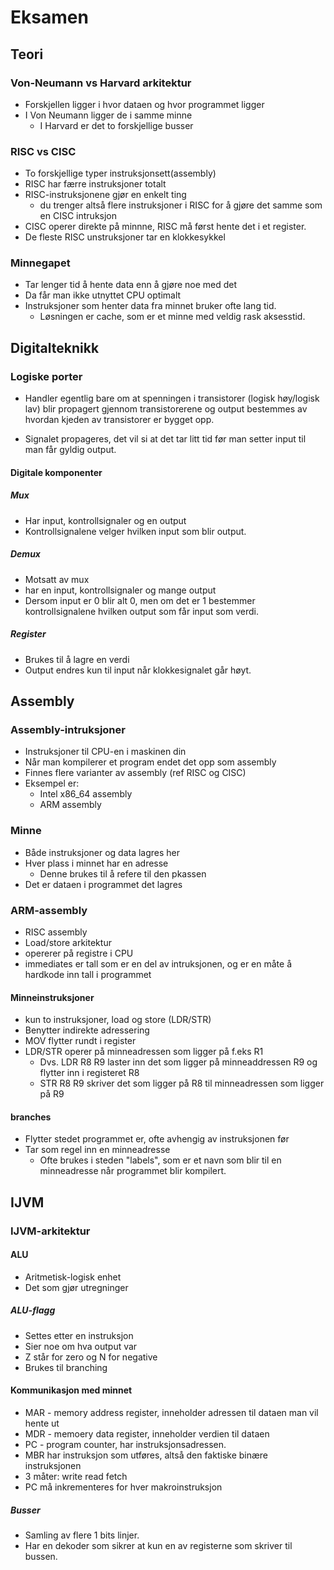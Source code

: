 # Eksamen

## Teori

### Von-Neumann vs Harvard arkitektur

* Forskjellen ligger i hvor dataen og hvor programmet ligger
* I Von Neumann ligger de i samme minne
  * I Harvard er det to forskjellige busser

### RISC vs CISC

* To forskjellige typer instruksjonsett(assembly)
* RISC har færre instruksjoner totalt
* RISC-instruksjonene gjør en enkelt ting
  * du trenger altså flere instruksjoner i RISC for å gjøre det samme som en CISC intruksjon
* CISC operer direkte på minnne, RISC må først hente det i et register.
* De fleste RISC unstruksjoner tar en klokkesykkel

### Minnegapet

* Tar lenger tid å hente data enn å gjøre noe med det
* Da får man ikke utnyttet CPU optimalt
* Instruksjoner som henter data fra minnet bruker ofte lang tid.
  * Løsningen er cache, som er et minne med veldig rask aksesstid.

## Digitalteknikk

### Logiske porter

* Handler egentlig bare om at spenningen i transistorer (logisk høy/logisk lav) blir propagert gjennom transistorerene og output bestemmes av hvordan kjeden av transistorer er bygget opp.

* Signalet propageres, det vil si at det tar litt tid før man setter input til man får gyldig output.

#### Digitale komponenter

##### Mux

* Har input, kontrollsignaler og en output
* Kontrollsignalene velger hvilken input som blir output.

##### Demux

* Motsatt av mux
* har en input, kontrollsignaler og mange output
* Dersom input er 0 blir alt 0, men om det er 1 bestemmer kontrollsignalene hvilken output som får input som verdi.

##### Register

* Brukes til å lagre en verdi
* Output endres kun til input når klokkesignalet går høyt.

## Assembly

### Assembly-intruksjoner

* Instruksjoner til CPU-en i maskinen din
* Når man kompilerer et program endet det opp som assembly
* Finnes flere varianter av assembly (ref RISC og CISC)
* Eksempel er:
  * Intel x86_64 assembly
  * ARM assembly

### Minne

* Både instruksjoner og data lagres her
* Hver plass i minnet har en adresse
  * Denne brukes til å refere til den pkassen
* Det er dataen i programmet det lagres

### ARM-assembly

* RISC assembly
* Load/store arkitektur
* opererer på registre i CPU
* immediates er tall som er en del av intruksjonen, og er en måte å hardkode inn tall i programmet

#### Minneinstruksjoner

* kun to instruksjoner, load og store (LDR/STR)
* Benytter indirekte adressering
* MOV flytter rundt i register
* LDR/STR operer på minneadressen som ligger på f.eks R1
  * Dvs. LDR R8 R9 laster inn det som ligger på minneaddressen R9 og flytter inn i registeret R8
  * STR R8 R9 skriver det som ligger på R8 til minneadressen som ligger på R9

#### branches

* Flytter stedet programmet er, ofte avhengig av instruksjonen før
* Tar som regel inn en minneadresse
  * Ofte brukes i steden "labels", som er et navn som blir til en minneadresse når programmet blir kompilert.

## IJVM

### IJVM-arkitektur

#### ALU

* Aritmetisk-logisk enhet
* Det som gjør utregninger

##### ALU-flagg

* Settes etter en instruksjon
* Sier noe om hva output var
* Z står for zero og N for negative
* Brukes til branching

#### Kommunikasjon med minnet

* MAR - memory address register, inneholder adressen til dataen man vil hente ut
* MDR - memoery data register, inneholder verdien til dataen
* PC - program counter, har instruksjonsadressen.
* MBR har instruksjon som utføres, altså den faktiske binære instruksjonen
* 3 måter: write read fetch
* PC må inkrementeres for hver makroinstruksjon

##### Busser

* Samling av flere 1 bits linjer.
* Har en dekoder som sikrer at kun en av registerne som skriver til bussen.


